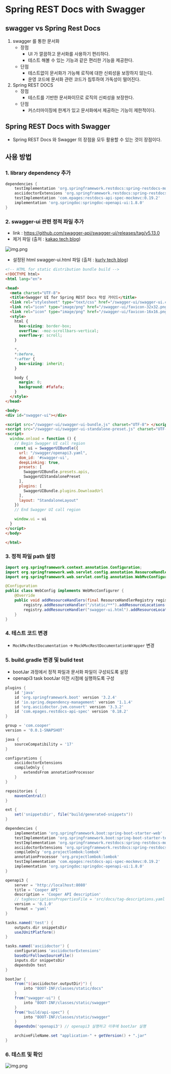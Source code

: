 # Spring REST Docs with Swagger

## swagger vs Spring Rest Docs

1. swagger 를 통한 문서화
   - 장점
     - UI 가 깔끔하고 문서화를 사용하기 편리하다.
     - 테스트 해볼 수 있는 기능과 같은 편리한 기능을 제공한다.
   - 단점
     - 테스트없이 문서화가 가능해 로직에 대한 신뢰성을 보장하지 않는다.
     - 운영 코드에 문서화 관련 코드가 침투하여 가독성이 떨어진다.
2. Spring REST DOCS
   - 장점
     - 테스트를 기반한 문서화이므로 로직의 신뢰성을 보장한다.
   - 단점
     - 커스터마이징에 한계가 있고 문서화에서 제공하는 기능이 제한적이다.

## Spring REST Docs with Swagger
- Spring REST Docs 와 Swagger 의 장점을 모두 활용할 수 있는 것이 장점이다.

## 사용 방법

### 1. library dependency 추가

```groovy
dependencies {
    testImplementation 'org.springframework.restdocs:spring-restdocs-mockmvc'
    asciidoctorExtensions 'org.springframework.restdocs:spring-restdocs-asciidoctor'
    testImplementation 'com.epages:restdocs-api-spec-mockmvc:0.19.2'
    implementation 'org.springdoc:springdoc-openapi-ui:1.8.0'
}

```

### 2. swagger-ui 관련 정적 파일 추가

- link : https://github.com/swagger-api/swagger-ui/releases/tag/v5.13.0
- 제거 파일 (출처 : [kakao tech blog](https://tech.kakaopay.com/post/openapi-documentation/))

![img.png](images/img.png)


- 설정된 html swagger-ui.html 파일 (출처 : [kurly tech blog](https://helloworld.kurly.com/blog/spring-rest-docs-guide/))

```html
<!-- HTML for static distribution bundle build -->
<!DOCTYPE html>
<html lang="en">

<head>
  <meta charset="UTF-8">
  <title>Swagger UI for Spring REST Docs 작성 가이드</title>
  <link rel="stylesheet" type="text/css" href="/swagger-ui/swagger-ui.css">
  <link rel="icon" type="image/png" href="/swagger-ui/favicon-32x32.png" sizes="32x32" />
  <link rel="icon" type="image/png" href="/swagger-ui/favicon-16x16.png" sizes="16x16" />
  <style>
    html {
      box-sizing: border-box;
      overflow: -moz-scrollbars-vertical;
      overflow-y: scroll;
    }

    *,
    *:before,
    *:after {
      box-sizing: inherit;
    }

    body {
      margin: 0;
      background: #fafafa;
    }
  </style>
</head>

<body>
<div id="swagger-ui"></div>

<script src="/swagger-ui/swagger-ui-bundle.js" charset="UTF-8"> </script>
<script src="/swagger-ui/swagger-ui-standalone-preset.js" charset="UTF-8"> </script>
<script>
  window.onload = function () {
    // Begin Swagger UI call region
    const ui = SwaggerUIBundle({
      url: "/swagger/openapi3.yaml",
      dom_id: '#swagger-ui',
      deepLinking: true,
      presets: [
        SwaggerUIBundle.presets.apis,
        SwaggerUIStandalonePreset
      ],
      plugins: [
        SwaggerUIBundle.plugins.DownloadUrl
      ],
      layout: "StandaloneLayout"
    })
    // End Swagger UI call region

    window.ui = ui
  }
</script>
</body>

</html>

```

### 3. 정적 파일 path 설정

```java
import org.springframework.context.annotation.Configuration;
import org.springframework.web.servlet.config.annotation.ResourceHandlerRegistry;
import org.springframework.web.servlet.config.annotation.WebMvcConfigurer;

@Configuration
public class WebConfig implements WebMvcConfigurer {
	@Override
	public void addResourceHandlers(final ResourceHandlerRegistry registry) {
		registry.addResourceHandler("/static/**").addResourceLocations("classpath:/static/");
		registry.addResourceHandler("swagger-ui.html").addResourceLocations("classpath:/static/swagger-ui/");
	}
}
```

### 4. 테스트 코드 변경

- `MockMvcRestDocumentation` → `MockMvcRestDocumentationWrapper` 변경


### 5. build.gradle 변경 및 bulid test

- bootJar 과정에서 정적 파일과 문서화 파일이 구성되도록 설정
- openapi3 task bootJar 이전 시점에 실행하도록 구성

```groovy
plugins {
    id 'java'
    id 'org.springframework.boot' version '3.2.4'
    id 'io.spring.dependency-management' version '1.1.4'
    id 'org.asciidoctor.jvm.convert' version '3.3.2'
    id 'com.epages.restdocs-api-spec' version '0.18.2'
}

group = 'com.cooper'
version = '0.0.1-SNAPSHOT'

java {
    sourceCompatibility = '17'
}

configurations {
    asciidoctorExtensions
    compileOnly {
        extendsFrom annotationProcessor
    }
}

repositories {
    mavenCentral()
}

ext {
    set('snippetsDir', file("build/generated-snippets"))
}

dependencies {
    implementation 'org.springframework.boot:spring-boot-starter-web'
    testImplementation 'org.springframework.boot:spring-boot-starter-test'
    testImplementation 'org.springframework.restdocs:spring-restdocs-mockmvc'
    asciidoctorExtensions 'org.springframework.restdocs:spring-restdocs-asciidoctor'
    compileOnly 'org.projectlombok:lombok'
    annotationProcessor 'org.projectlombok:lombok'
    testImplementation 'com.epages:restdocs-api-spec-mockmvc:0.19.2'
    implementation 'org.springdoc:springdoc-openapi-ui:1.8.0'
}

openapi3 {
    server = 'http://localhost:8080'
    title = 'Cooper API'
    description = 'Cooper API description'
    // tagDescriptionsPropertiesFile = 'src/docs/tag-descriptions.yaml'
    version = '0.1.0'
    format = 'yaml'
}

tasks.named('test') {
    outputs.dir snippetsDir
    useJUnitPlatform()
}

tasks.named('asciidoctor') {
    configurations 'asciidoctorExtensions'
    baseDirFollowsSourceFile()
    inputs.dir snippetsDir
    dependsOn test
}

bootJar {
    from("${asciidoctor.outputDir}") {
        into "BOOT-INF/classes/static/docs"
    }
    from("swagger-ui") {
        into "BOOT-INF/classes/static/swagger"
    }
    from("build/api-spec") {
        into "BOOT-INF/classes/static/swagger"
    }
    dependsOn('openapi3') // openapi3 실행하고 이후에 bootJar 실행

    archiveFileName.set "application-" + getVersion() + ".jar"
}

```

### 6. 테스트 및 확인

![img.png](images/main-page.png)
